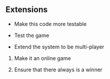 ## Extensions

* Make this code more testable

* Test the game

* Extend the system to be multi-player

 1.  Make it an online game

 2.  Ensure that there always is a winner
